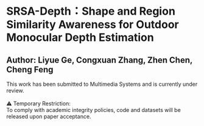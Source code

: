 # SRSA-Depth：Shape and Region Similarity Awareness for Outdoor Monocular Depth Estimation
## Author: Liyue Ge, Congxuan Zhang, Zhen Chen, Cheng Feng  
This work has been submitted to Multimedia Systems‌ and is currently under review.<br/>  
⚠️ ‌Temporary Restriction‌:  
To comply with academic integrity policies, ‌code and datasets will be released upon paper acceptance‌.

